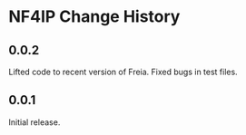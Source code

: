 # NF4IP Change History

## 0.0.2
Lifted code to recent version of Freia.
Fixed bugs in test files.

## 0.0.1
Initial release.

